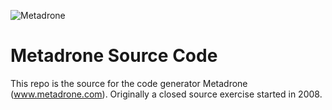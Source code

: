 ![Metadrone](http://www.metadrone.com/img/mdlogo.png)

# Metadrone Source Code

This repo is the source for the code generator Metadrone (www.metadrone.com). Originally a closed source exercise started in 2008.
